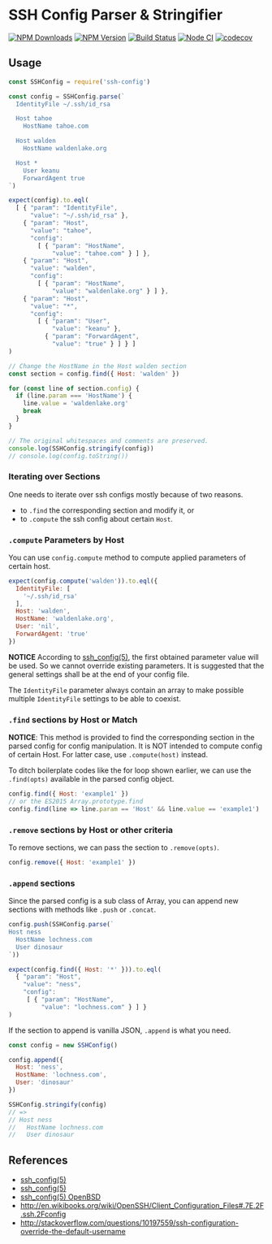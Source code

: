 # SSH Config Parser & Stringifier

[![NPM Downloads](https://img.shields.io/npm/dm/ssh-config.svg?style=flat)](https://www.npmjs.com/package/ssh-config)
[![NPM Version](http://img.shields.io/npm/v/ssh-config.svg?style=flat)](https://www.npmjs.com/package/ssh-config)
[![Build Status](https://travis-ci.org/cyjake/ssh-config.svg)](https://travis-ci.org/cyjake/ssh-config)
[![Node CI](https://github.com/cyjake/ssh-config/actions/workflows/nodejs.yml/badge.svg)](https://github.com/cyjake/ssh-config/actions/workflows/nodejs.yml)
[![codecov](https://codecov.io/gh/cyjake/ssh-config/branch/master/graph/badge.svg?token=RMyTgcL8Kg)](https://codecov.io/gh/cyjake/ssh-config)

## Usage

```js
const SSHConfig = require('ssh-config')

const config = SSHConfig.parse(`
  IdentityFile ~/.ssh/id_rsa

  Host tahoe
    HostName tahoe.com

  Host walden
    HostName waldenlake.org

  Host *
    User keanu
    ForwardAgent true
`)

expect(config).to.eql(
  [ { "param": "IdentityFile",
      "value": "~/.ssh/id_rsa" },
    { "param": "Host",
      "value": "tahoe",
      "config":
        [ { "param": "HostName",
            "value": "tahoe.com" } ] },
    { "param": "Host",
      "value": "walden",
      "config":
        [ { "param": "HostName",
            "value": "waldenlake.org" } ] },
    { "param": "Host",
      "value": "*",
      "config":
        [ { "param": "User",
            "value": "keanu" },
          { "param": "ForwardAgent",
            "value": "true" } ] } ]
)

// Change the HostName in the Host walden section
const section = config.find({ Host: 'walden' })

for (const line of section.config) {
  if (line.param === 'HostName') {
    line.value = 'waldenlake.org'
    break
  }
}

// The original whitespaces and comments are preserved.
console.log(SSHConfig.stringify(config))
// console.log(config.toString())
```

### Iterating over Sections

One needs to iterate over ssh configs mostly because of two reasons.

- to `.find` the corresponding section and modify it, or
- to `.compute` the ssh config about certain `Host`.


### `.compute` Parameters by Host

You can use `config.compute` method to compute applied parameters of certain host.

```js
expect(config.compute('walden')).to.eql({
  IdentityFile: [
    '~/.ssh/id_rsa'
  ],
  Host: 'walden',
  HostName: 'waldenlake.org',
  User: 'nil',
  ForwardAgent: 'true'
})
```

**NOTICE** According to [ssh_config(5)][ssh_config], the first obtained
parameter value will be used. So we cannot override existing parameters. It is
suggested that the general settings shall be at the end of your config file.

The `IdentityFile` parameter always contain an array to make possible multiple
`IdentityFile` settings to be able to coexist.

### `.find` sections by Host or Match

**NOTICE**: This method is provided to find the corresponding section in the
parsed config for config manipulation. It is NOT intended to compute config
of certain Host. For latter case, use `.compute(host)` instead.

To ditch boilerplate codes like the for loop shown earlier, we can use the
`.find(opts)` available in the parsed config object.

```js
config.find({ Host: 'example1' })
// or the ES2015 Array.prototype.find
config.find(line => line.param == 'Host' && line.value == 'example1')
```

### `.remove` sections by Host or other criteria

To remove sections, we can pass the section to `.remove(opts)`.

```js
config.remove({ Host: 'example1' })
```

### `.append` sections

Since the parsed config is a sub class of Array, you can append new sections with methods like `.push` or `.concat`.

```js
config.push(SSHConfig.parse(`
Host ness
  HostName lochness.com
  User dinosaur
`))

expect(config.find({ Host: '*' })).to.eql(
  { "param": "Host",
    "value": "ness",
    "config":
     [ { "param": "HostName",
         "value": "lochness.com" } ] }
)
```

If the section to append is vanilla JSON, `.append` is what you need.

```js
const config = new SSHConfig()

config.append({
  Host: 'ness',
  HostName: 'lochness.com',
  User: 'dinosaur'
})

SSHConfig.stringify(config)
// =>
// Host ness
//   HostName lochness.com
//   User dinosaur
```

## References

- [ssh_config(5)][ssh_config]
- [ssh_config(5)][ssh_config_die]
- [ssh_config(5) OpenBSD][ssh_config_openbsd]
- http://en.wikibooks.org/wiki/OpenSSH/Client_Configuration_Files#.7E.2F.ssh.2Fconfig
- http://stackoverflow.com/questions/10197559/ssh-configuration-override-the-default-username


[ssh_config]: https://www.freebsd.org/cgi/man.cgi?query=ssh_config&sektion=5
[ssh_config_die]: http://linux.die.net/man/5/ssh_config
[ssh_config_openbsd]: http://www.openbsd.org/cgi-bin/man.cgi/OpenBSD-current/man5/ssh_config.5?query=ssh_config&arch=i386
